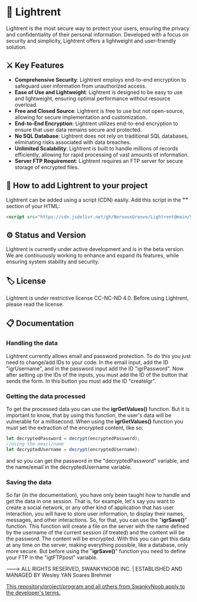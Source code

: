 # 🌌 Lightrent

Lightrent is the most secure way to protect your users, ensuring the privacy and confidentiality of their personal information. Developed with a focus on security and simplicity, Lightrent offers a lightweight and user-friendly solution.

## ⚔️ Key Features

- **Comprehensive Security**: Lightrent employs end-to-end encryption to safeguard user information from unauthorized access.
- **Ease of Use and Lightweight**: Lightrent is designed to be easy to use and lightweight, ensuring optimal performance without resource overload.
- **Free and Closed Source**: Lightrent is free to use but not open-source, allowing for secure implementation and customization.
- **End-to-End Encryption**: Lightrent utilizes end-to-end encryption to ensure that user data remains secure and protected.
- **No SQL Database**: Lightrent does not rely on traditional SQL databases, eliminating risks associated with data breaches.
- **Unlimited Scalability**: Lightrent is built to handle millions of records efficiently, allowing for rapid processing of vast amounts of information.
- **Server FTP Requirement**: Lightrent requires an FTP server for secure storage of encrypted files.

## 🔌 How to add Lightrent to your project
Lightrent can be added using a script (CDN) easily. Add this script in the **"<head>"** section of your HTML:
```html
<script src="https://cdn.jsdelivr.net/gh/NervousGroove/Lightrent@main/Source/Lightrent.js"></script>
```

## ⚙️ Status and Version

Lightrent is currently under active development and is in the beta version. We are continuously working to enhance and expand its features, while ensuring system stability and security.

## 🏷 License

Lightrent is under restrictive license CC-NC-ND 4.0. Before using Lightrent, please read the license.

## 📋 Documentation

### Handling the data
Lightrent currently allows email and password protection. To do this you just need to change/add IDs to your code. In the email input, add the ID "igrUsername", and in the password input add the ID "igrPassword". Now after setting up the IDs of the inputs, you must add the ID of the button that sends the form. In this button you must add the ID "createIgr".
  
### Getting the data processed
To get the processed data you can use the **igrGetValues()** function. But it is important to know, that by using this function, the user's data will be vulnerable for a millisecond. When using the **igrGetValues()** function you must set the extraction of the encrypted content, like so:
```javascript
let decryptedPassword = decrypt(encryptedPassword);
//Using the email/name
let decryptedUsername = decrypt(encryptedUsername);
```
and so you can get the password in the "decryptedPassword" variable, and the name/email in the decryptedUsername variable.
  
### Saving the data
So far (in the documentation), you have only been taught how to handle and get the data in one session. That is, for example, let's say you want to create a social network, or any other kind of application that has user interaction, you will have to store user information, to display their names, messages, and other interactions. So, for that, you can use the "**igrSave()**" function. This function will create a file on the server with the name defined by the username of the current session (if treated) and the content will be the password. The content will be encrypted. With this you can get this data at any time on the server, making everything possible, like a database, only more secure. But before using the "**igrSave()**" function you need to define your FTP in the "igtFTPpost" variable.

---> ALL RIGHTS RESERVED, SWANKYNOOB INC. | ESTABLISHED AND MANAGED BY Wesley YAN Soares Brehmer

[This repository/project/program and all others from SwankyNoob apply to the developer's terms.](https://github.com/NervousGroove/SwankyNoob/blob/main/TERMS)
